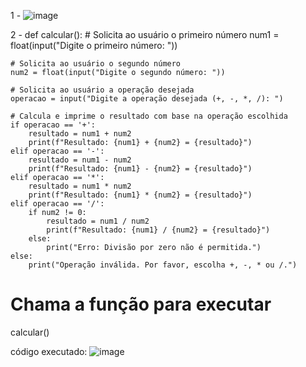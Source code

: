 1 - 
![image](https://github.com/user-attachments/assets/315016fc-3431-432a-9a63-cd0ffe905c8b)

2 - def calcular():
    # Solicita ao usuário o primeiro número
    num1 = float(input("Digite o primeiro número: "))
    
    # Solicita ao usuário o segundo número
    num2 = float(input("Digite o segundo número: "))
    
    # Solicita ao usuário a operação desejada
    operacao = input("Digite a operação desejada (+, -, *, /): ")
    
    # Calcula e imprime o resultado com base na operação escolhida
    if operacao == '+':
        resultado = num1 + num2
        print(f"Resultado: {num1} + {num2} = {resultado}")
    elif operacao == '-':
        resultado = num1 - num2
        print(f"Resultado: {num1} - {num2} = {resultado}")
    elif operacao == '*':
        resultado = num1 * num2
        print(f"Resultado: {num1} * {num2} = {resultado}")
    elif operacao == '/':
        if num2 != 0:
            resultado = num1 / num2
            print(f"Resultado: {num1} / {num2} = {resultado}")
        else:
            print("Erro: Divisão por zero não é permitida.")
    else:
        print("Operação inválida. Por favor, escolha +, -, * ou /.")

# Chama a função para executar
calcular()

código executado:
![image](https://github.com/user-attachments/assets/7415acc4-b665-4d65-b189-51d6df58586b)
